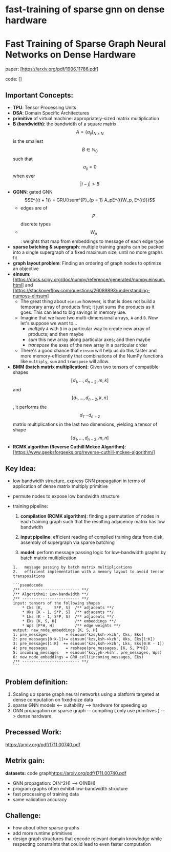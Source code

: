 # fast-training of sparse gnn on dense hardware

# Fast Training of Sparse Graph Neural Networks on Dense Hardware

paper: [<https://arxiv.org/pdf/1906.11786.pdf>]

code: []

## Important Concepts:

*   **TPU**: Tensor Processing Units
*   **DSA**: Domain Specific Architectures
*   **primitive** of virtual machine: appropriately-sized matrix multiplication
*   **B (bandwidth)**: the bandwidth of a square matrix $$A = \{a_{ij}\}_{N \times N}$$ is the smallest $$B \in \mathbb{N}_0$$ such that $$a_{ij} = 0$$ when ever $$|i - j| > B$$
*   **GGNN**: gated GNN $$E^{(t + 1)} = GRU(\sum^{P}_{p = 1} A_pE^{t}W_p, E^{(t)})$$
    *    edges are of $$P$$ discrete types
    *   $$W_p$$: weights that map from embeddings to message of each edge type
*   **sparse batching & supergraph**: multiple training graphs can be packed into a single supergraph of a fixed maximum size, until no more graphs fit
*   **graph layout problem**: Finding an ordering of graph nodes to optimize an objective
*   **einsum**: [<https://docs.scipy.org/doc/numpy/reference/generated/numpy.einsum.html>] and [<https://stackoverflow.com/questions/26089893/understanding-numpys-einsum>]
    *   The great thing about `einsum` however, is that is does not build a temporary array of products first; it just sums the products as it goes. This can lead to big savings in memory use.
    *   Imagine that we have two multi-dimensional arrays, `A` and `B`. Now let's suppose we want to...
        *   *multiply* `A` with `B` in a particular way to create new array of products; and then maybe
        *   *sum* this new array along particular axes; and then maybe
        *   *transpose* the axes of the new array in a particular order
    *   There's a good chance that `einsum` will help us do this faster and more memory-efficiently that combinations of the NumPy functions like `multiply`, `sum` and `transpose` will allow.
*   **BMM (batch matrix multiplication)**: Given two tensors of compatible shapes $$[d_1,\dots,d_{n-2},m,k]$$ and $$[d_1,\dots,d_{n-2},k,n]$$, it performs the $$d_1 \cdots d_{n-2}$$ matrix multiplications in the last two dimensions, yielding a tensor of shape $$[d_1,\dots,d_{n-2},m,n]$$
*   **RCMK algorithm (Reverse Cuthill Mckee Algorithm)**: [<https://www.geeksforgeeks.org/reverse-cuthill-mckee-algorithm/>]

## Key Idea:

*   low bandwidth structure, express GNN propagation in terms of application of dense matrix multiply primitive

*   permute nodes to expose low bandwidth structure

*   training pipeline:

    1.   **compilation (RCMK algorithm)**: finding a permutation of nodes in each training graph such that the resulting adjacency matrix has low bandwidth

    2.   **input pipeline**: efficient reading of compiled training data from disk, assembly of supergraph via sparse batching

    3.   **model**: perform message passing logic for low-bandwidth graphs by batch matrix multiplication

        1.   message passing by batch matrix multiplications
        2.   efficient implementation with a memory layout to avoid tensor transpositions

        ```pseudocode
        /** ------------------------- **/
        /** Algorithm1: Low-bandwidth **/
        /** ------------------------- **/
        input: tensors of the following shapes
            * Cks [K,     S*P, S]  /** adjacents **/ 
            * Uks [K - 1, S*P, S]  /** adjacents **/
            * Lks [K - 1, S*P, S]  /** adjacents **/
            * Eks [K, S, H]        /** embeddings **/
            * Wps [P*H, H]         /** edge weights **/
        output: new_node_embeddings [K, S, H]
        1: pre_messages        = einsum('kzs,ksh->kzh', Cks, Eks)
        2: pre_messages[0:k-1]+= einsum('kzs,ksh->kzh', Uks, Eks[1:K])
        3: pre_messages[1:K]  += einsum('kzs,ksh->kzh', Lks, Eks[0:K - 1])
        4: pre_messages        = reshape(pre_messages, [K, S, P*H])
        5: incoming_messages   = einsum('ksy,yh->ksh', pre_messages, Wps)
        6: new_node_embeddings = GRU_cell(incoming_messages, Eks)
        /** ------------------------- **/
        ```

        

## Problem definition:

1.    Scaling up sparse graph neural networks using a platform targeted at dense computation on fixed-size data
2.    sparse GNN models <-- suitability --> hardware for speeding up
3.    GNN propagation on sparse graph -- compiling ( only use primitives ) --> dense hardware

## Precessed Work:

<https://arxiv.org/pdf/1711.00740.pdf>

## Metrix gain:

**datasets:** code graph<https://arxiv.org/pdf/1711.00740.pdf>

*   GNN propagation: O(N^2H) --> O(NBH)
*   program graphs often exhibit low-bandwidth structure
*   fast processing of training data
*   same validation accuracy

## Challenge:

*   how about other sparse graphs
*   add more runtime primitives
*   design graph structures that encode relevant domain knowledge while respecting constraints that could lead to even faster computation